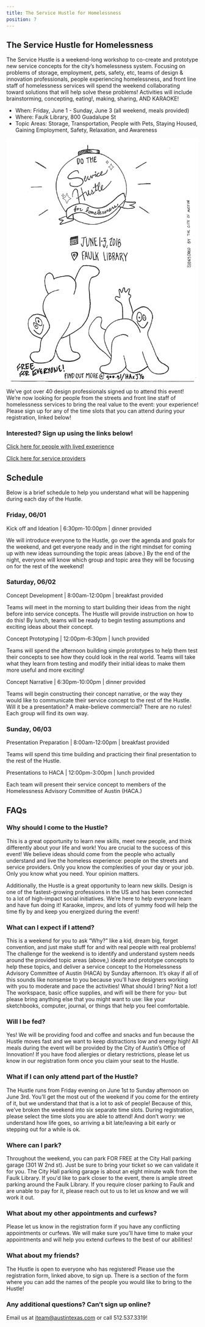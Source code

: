 ```yaml
---
title: The Service Hustle for Homelessness
position: 7
---
```


## The Service Hustle for Homelessness

The Service Hustle is a weekend-long workshop to co-create and prototype new service concepts for the city’s homelessness system. Focusing on problems of storage, employment, pets, safety, etc, teams of design & innovation professionals, people experiencing homelessness, and front line staff of homelessness services will spend the weekend collaborating toward solutions that will help solve these problems! Activities will include brainstorming, concepting, eating!, making, sharing, AND KARAOKE!

* When: 	Friday, June 1 - Sunday, June 3 (all weekend, meals provided)
* Where: 	Faulk Library, 800 Guadalupe St
* Topic Areas:	Storage, Transportation, People with Pets, Staying Housed, Gaining Employment, Safety, Relaxation, and Awareness

![Service Hustle](/assets/img/projects/bloomberg-iteam/hustle-flyer.png)

We’ve got over 40 design professionals signed up to attend this event! We’re now looking for people from the streets and front line staff of homelessness services to bring the real value to the event: your experience! Please sign up for any of the time slots that you can attend during your registration, linked below!

### Interested? Sign up using the links below!

[Click here for people with lived experience](https://goo.gl/forms/T1LdRqrQMP3CVwHA2)

[Click here for service providers](https://goo.gl/forms/9ZsqQX3iYjZYEuep1) 

## Schedule
Below is a brief schedule to help you understand what will be happening during each day of the Hustle.

### Friday, 06/01
Kick off and Ideation   |   6:30pm-10:00pm   |   dinner provided

We will introduce everyone to the Hustle, go over the agenda and goals for the weekend, and get everyone ready and in the right mindset for coming up with new ideas surrounding the topic areas (above.) 
By the end of the night, everyone will know which group and topic area they will be focusing on for the rest of the weekend!

### Saturday, 06/02
Concept Development   |   8:00am-12:00pm   |   breakfast provided

Teams will meet in the morning to start building their ideas from the night before into service concepts. The Hustle will provide instruction on how to do this! 
By lunch, teams will be ready to begin testing assumptions and exciting ideas about their concept.

Concept Prototyping   |   12:00pm-6:30pm   |   lunch provided

Teams will spend the afternoon building simple prototypes to help them test their concepts to see how they could look in the real world. Teams will take what they learn from testing and modify their initial ideas to make them more useful and more exciting!

Concept Narrative   |   6:30pm-10:00pm   |   dinner provided

Teams will begin constructing their concept narrative, or the way they would like to communicate their service concept to the rest of the Hustle. Will it be a presentation? A make-believe commercial? There are no rules! Each group will find its own way.

### Sunday, 06/03
Presentation Preparation   |   8:00am-12:00pm   |   breakfast provided

Teams will spend this time building and practicing their final presentation to the rest of the Hustle. 

Presentations to HACA   |   12:00pm-3:00pm   |   lunch provided

Each team will present their service concept to members of the Homelessness Advisory Committee of Austin (HACA.)

## FAQs

### Why should I come to the Hustle?
This is a great opportunity to learn new skills, meet new people, and think differently about your life and work! 
You are crucial to the success of this event! We believe ideas should come from the people who actually understand and live the homeless experience: people on the streets and service providers. Only you know the complexities of your day or your job. Only you know what you need. Your opinion matters.

Additionally, the Hustle is a great opportunity to learn new skills. Design is one of the fastest-growing professions in the US and has been connected to a lot of high-impact social initiatives. We’re here to help everyone learn and have fun doing it! Karaoke, improv, and lots of yummy food will help the time fly by and keep you energized during the event! 

### What can I expect if I attend?
This is a weekend for you to ask “Why?” like a kid, dream big, forget convention, and just make stuff for and with real people with real problems!
The challenge for the weekend is to identify and understand system needs around the provided topic areas (above,) ideate and prototype concepts to help these topics, and deliver a service concept to the Homelessness Advisory Committee of Austin (HACA) by Sunday afternoon. 
It’s okay if all of this sounds like nonsense to you because you’ll have designers working with you to moderate and pace the activities!
What should I bring?
Not a lot! The workspace, basic office supplies, and wifi will be there for you- but please bring anything else that you might want to use: like your sketchbooks, computer, journal, or things that help you feel comfortable.

### Will I be fed?
Yes! We will be providing food and coffee and snacks and fun because the Hustle moves fast and we want to keep distractions low and energy high! All meals during the event will be provided by the City of Austin’s Office of Innovation! If you have food allergies or dietary restrictions, please let us know in our registration form once you claim your seat to the Hustle.

### What if I can only attend part of the Hustle?
The Hustle runs from Friday evening on June 1st to Sunday afternoon on June 3rd. You’ll get the most out of the weekend if you come for the entirety of it, but we understand that that is a lot to ask of people! Because of this, we’ve broken the weekend into six separate time slots. During registration, please select the time slots you are able to attend! And don’t worry: we understand how life goes, so arriving a bit late/leaving a bit early or stepping out for a while is ok.

### Where can I park?
Throughout the weekend, you can park FOR FREE at the City Hall parking garage (301 W 2nd st). Just be sure to bring your ticket so we can validate it for you. The City Hall parking garage is about an eight minute walk from the Faulk Library. 
If you'd like to park closer to the event, there is ample street parking around the Faulk Library. If you require closer parking to Faulk and are unable to pay for it, please reach out to us to let us know and we will work it out. 

### What about my other appointments and curfews?
Please let us know in the registration form if you have any conflicting appointments or curfews. We will make sure you’ll have time to make your appointments and will help you extend curfews to the best of our abilities!

### What about my friends?
The Hustle is open to everyone who has registered! Please use the registration form, linked above, to sign up. There is a section of the form where you can add the names of the people you would like to bring to the Hustle! 

### Any additional questions? Can’t sign up online?
Email us at [iteam@austintexas.com](mailto:iteam@austintexas.com) or call 512.537.3319! 


